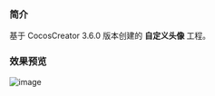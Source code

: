 ### 简介
基于 CocosCreator 3.6.0 版本创建的 **自定义头像** 工程。

### 效果预览
![image](../../../image/202202/2022022501.jpeg)